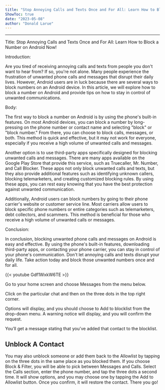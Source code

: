 ```yaml
---
title: "Stop Annoying Calls and Texts Once and For All: Learn How to Block a Number on Android Now!"
ShowToc: true 
date: "2023-05-08"
author: "Donald Larue"
---
```

*****
Title: Stop Annoying Calls and Texts Once and For All: Learn How to Block a Number on Android Now!

Introduction:

Are you tired of receiving annoying calls and texts from people you don't want to hear from? If so, you're not alone. Many people experience the frustration of unwanted phone calls and messages that disrupt their daily lives. However, Android users are in luck because there are several ways to block numbers on an Android device. In this article, we will explore how to block a number on Android and provide tips on how to stay in control of unwanted communications.

Body:

The first way to block a number on Android is by using the phone's built-in features. On most Android devices, you can block a number by long-pressing on the phone number or contact name and selecting "block" or "block number." From there, you can choose to block calls, messages, or both. This method is quick and effective, but it may not work for everyone, especially if you receive a high volume of unwanted calls and messages.

Another option is to use third-party apps specifically designed for blocking unwanted calls and messages. There are many apps available on the Google Play Store that provide this service, such as Truecaller, Mr. Number, and Call Blocker. These apps not only block unwanted calls and texts, but they also provide additional features such as identifying unknown callers, blocking telemarketers, and creating customized blocking rules. By using these apps, you can rest easy knowing that you have the best protection against unwanted communication.

Additionally, Android users can block numbers by going to their phone carrier's website or customer service line. Most carriers allow users to block specific phone numbers or entire categories such as telemarketers, debt collectors, and scammers. This method is beneficial for those who receive a high volume of unwanted calls or messages.

Conclusion:

In conclusion, blocking unwanted phone calls and messages on Android is easy and effective. By using the phone's built-in features, downloading third-party apps, or contacting your phone carrier, you can stay in control of your phone's communication. Don't let annoying calls and texts disrupt your daily life. Take action today and block those unwanted numbers once and for all.

{{< youtube Gdf1WxkW6TE >}} 





 
Go to your home screen and choose Messages from the menu below.
 
Click on the particular chat and then on the three dots in the top right corner.
 
Options will display, and you should choose to Add to blocklist from the drop-down menu. A warning notice will display, and you will confirm the request.
 
You’ll get a message stating that you’ve added that contact to the blocklist.
 
## Unblock A Contact


You may also unblock someone or add them back to the Allowlist by tapping on the three dots in the same place as you blocked them. If you choose Block & Filter, you will be able to pick between Messages and Calls.
Select the Calls section, enter the phone number, and tap the three dots a second time. It will show options, and you may choose one by tapping the Add to Allowlist button.
Once you confirm, it will restore the contact.
There you go!




